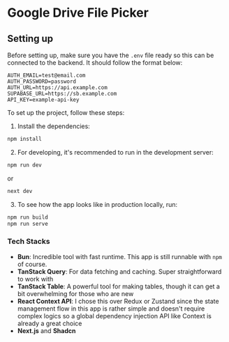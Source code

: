 # Google Drive File Picker

## Setting up

Before setting up, make sure you have the `.env` file ready so this can be connected to the backend. It should follow the format below:

```env
AUTH_EMAIL=test@email.com
AUTH_PASSWORD=password
AUTH_URL=https://api.example.com
SUPABASE_URL=https://sb.example.com
API_KEY=example-api-key
```

To set up the project, follow these steps:

1. Install the dependencies:

```bash
npm install
```

2. For developing, it's recommended to run in the development server:

```bash
npm run dev
```

or

```bash
next dev
```

3. To see how the app looks like in production locally, run:

```bash
npm run build
npm run serve
```

### Tech Stacks

- **Bun**: Incredible tool with fast runtime. This app is still runnable with `npm` of course.
- **TanStack Query**: For data fetching and caching. Super straightforward to work with
- **TanStack Table**: A powerful tool for making tables, though it can get a bit overwhelming for those who are new
- **React Context API**: I chose this over Redux or Zustand since the state management flow in this app is rather simple and doesn't require complex logics so a global dependency injection API like Context is already a great choice
- **Next.js** and **Shadcn**